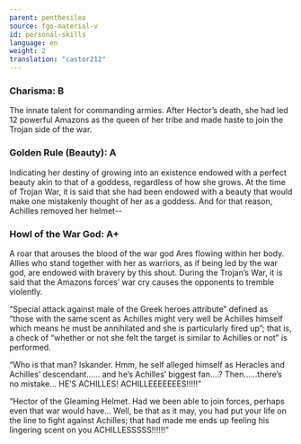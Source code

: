```yaml
---
parent: penthesilea
source: fgo-material-v
id: personal-skills
language: en
weight: 2
translation: "castor212"
---
```


### Charisma: B

The innate talent for commanding armies.
After Hector’s death, she had led 12 powerful Amazons as the queen of her tribe and made haste to join the Trojan side of the war.

### Golden Rule (Beauty): A

Indicating her destiny of growing into an existence endowed with a perfect beauty akin to that of a goddess, regardless of how she grows.
At the time of Trojan War, it is said that she had been endowed with a beauty that would make one mistakenly thought of her as a goddess. And for that reason, Achilles removed her helmet--

### Howl of the War God: A+

A roar that arouses the blood of the war god Ares flowing within her body.
Allies who stand together with her as warriors, as if being led by the war god, are endowed with bravery by this shout.
During the Trojan’s War, it is said that the Amazons forces’ war cry causes the opponents to tremble violently.

“Special attack against male of the Greek heroes attribute” defined as “those with the same scent as Achilles might very well be Achilles himself which means he must be annihilated and she is particularly fired up”; that is, a check of “whether or not she felt the target is similar to Achilles or not” is performed.

“Who is that man? Iskander. Hmm, he self alleged himself as Heracles and Achilles’ descendant…… and he’s Achilles’ biggest fan….? Then……there’s no mistake… HE’S ACHILLES! ACHILLEEEEEEES!!!!!”

“Hector of the Gleaming Helmet. Had we been able to join forces, perhaps even that war would have… Well, be that as it may, you had put your life on the line to fight against Achilles; that had made me ends up feeling his lingering scent on you ACHILLESSSSS!!!!!!”
